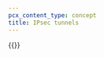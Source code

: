 ```yaml
---
pcx_content_type: concept
title: IPsec tunnels
---
```


{{<render file="_ipsec.md" withParameters="Magic Transit;;/magic-transit/reference/anti-replay-protection/;;/magic-transit/how-to/configure-tunnels/">}}